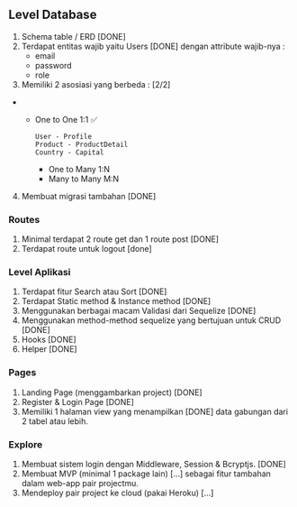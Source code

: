 ## Level Database

1. Schema table / ERD  [DONE]
2. Terdapat entitas wajib yaitu Users [DONE]
     dengan attribute wajib-nya : 
     - email 
     - password
     - role
3. Memiliki 2 asosiasi yang berbeda :  [2/2]

- -  One to One  1:1  ✅
    
         User - Profile 
         Product - ProductDetail
         Country - Capital
    

       -  One to Many 1:N
       -  Many to Many M:N

4. Membuat migrasi tambahan [DONE]

### Routes

1. Minimal terdapat 2 route get dan 1 route post [DONE]
2. Terdapat route untuk logout [done]

### Level Aplikasi

1. Terdapat fitur Search atau Sort [DONE]
2. Terdapat Static method & Instance method [DONE]
3. Menggunakan berbagai macam Validasi dari Sequelize [DONE]
4. Menggunakan method-method sequelize yang bertujuan untuk CRUD [DONE]
5. Hooks [DONE]
6. Helper [DONE]

### Pages

1. Landing Page (menggambarkan project) [DONE]
2. Register & Login Page [DONE]
3. Memiliki 1 halaman view yang menampilkan [DONE]
    data gabungan dari 2 tabel atau lebih.

### Explore

1. Membuat sistem login dengan Middleware, Session & Bcryptjs. [DONE]
2. Membuat MVP  (minimal 1 package lain) [...]
    sebagai fitur tambahan dalam web-app pair projectmu.
3. Mendeploy pair project ke cloud (pakai Heroku) [...]